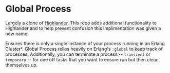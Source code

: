 # Global Process

Largely a clone of [Highlander](https://github.com/derekkraan/highlander). This repo adds additional
functionality to Highlander and to help prevent confusion this implimentation was given a new name.

Ensures there is only a single instance of your process running in an Erlang Cluster*. Global Process
relies heavily on Erlang's `:global` to keep track of processes. Additionally, you can terminate a process
-- `transient` or `temporary` -- for one off tasks that you want to ensure run but then clean themselves up.
